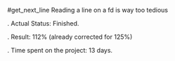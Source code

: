 #get_next_line
Reading a line on a fd is way too tedious

. Actual Status: Finished.

. Result: 112% (already corrected for 125%)

. Time spent on the project: 13 days.
